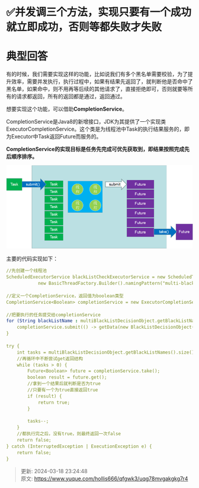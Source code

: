 # ✅并发调三个方法，实现只要有一个成功就立即成功，否则等都失败才失败

# 典型回答


有的时候，我们需要实现这样的功能，比如说我们有多个黑名单需要校验，为了提升效率，需要并发执行，执行过程中，如果有结果先返回了，就判断他是否命中了黑名单，如果命中，则不用再等后续的其他请求了，直接拒绝即可，否则就要等所有的请求都返回，所有的返回都是通过，返回通过。



想要实现这个功能，可以借助**CompletionService**。



CompletionService是Java8的新增接口，JDK为其提供了一个实现类ExecutorCompletionService。这个类是为线程池中Task的执行结果服务的，即为Executor中Task返回Future而服务的。



**CompletionService的实现目标是任务先完成可优先获取到，即结果按照完成先后顺序排序。**





![1691563743569-69729c6a-2b53-4e64-86fc-923314824ef0.png](./img/5E3zN1hpVa9Q6AmV/1691563743569-69729c6a-2b53-4e64-86fc-923314824ef0-894317.png)



主要的代码实现如下：



```yaml
//先创建一个线程池
ScheduledExecutorService blackListCheckExecutorService = new ScheduledThreadPoolExecutor(20,
            new BasicThreadFactory.Builder().namingPattern("multi-black-list-decision-%d").build());
            
//定义一个CompletionService，返回值为boolean类型 
CompletionService<Boolean> completionService = new ExecutorCompletionService<>(blackListCheckExecutorService);

//把要执行的任务提交给completionService
for (String blackListName : multiBlackListDecisionObject.getBlackListNames()) {
    completionService.submit(() -> getData(new BlackListDecisionObject(multiBlackListDecisionObject, blackListName)) != null);
}

try {
    int tasks = multiBlackListDecisionObject.getBlackListNames().size();
  	//再循环中不断尝试get返回结构
    while (tasks > 0) {
        Future<Boolean> future = completionService.take();
        boolean result = future.get();
      	//拿到一个结果后就判断是否为true
      	//只要有一个为true直接返回true
        if (result) {
            return true;
        }

        tasks--;
    }
  	//都执行完之后，没有true，则最终返回一次false
    return false;
} catch (InterruptedException | ExecutionException e) {
    return false;
}
```



> 更新: 2024-03-18 23:24:48  
> 原文: <https://www.yuque.com/hollis666/qfgwk3/uqg78mvgakgkg7r4>
